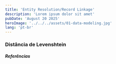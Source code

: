 ```yaml
---
title: 'Entity Resolution/Record Linkage'
description: 'Lorem ipsum dolor sit amet'
pubDate: 'August 20 2025'
heroImage: '../../../assets/01-data-modeling.jpg'
lang: 'pt-br'
---
```


### Distância de Levenshtein




##### Referências